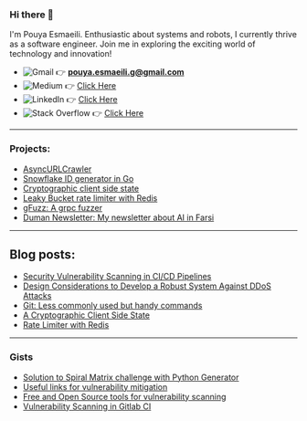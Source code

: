 ### Hi there 👋

I'm Pouya Esmaeili. Enthusiastic about systems and robots, I currently thrive as a software engineer. Join me in exploring the exciting world of technology and innovation!

 - ![Gmail](https://img.shields.io/badge/Gmail-D14836?style=for-the-badge&logo=gmail&logoColor=white) 👉 **pouya.esmaeili.g@gmail.com**
 - ![Medium](https://img.shields.io/badge/Medium-12100E?style=for-the-badge&logo=medium&logoColor=white) 👉 [Click Here](https://medium.com/@pouya.esmaeili.g)
 - ![LinkedIn](https://img.shields.io/badge/linkedin-%230077B5.svg?style=for-the-badge&logo=linkedin&logoColor=white) 👉 [Click Here](https://www.linkedin.com/in/pouya-esmaeili-9124b839/)
- ![Stack Overflow](https://img.shields.io/badge/-Stackoverflow-FE7A16?style=for-the-badge&logo=stack-overflow&logoColor=white) 👉 [Click Here](https://stackoverflow.com/users/13118327/pouya-esmaeili?tab=profile)

---

### Projects: 
- [AsyncURLCrawler](https://github.com/PouyaEsmaeili/AsyncURLCrawler)
- [Snowflake ID generator in Go](https://github.com/PouyaEsmaeili/SnowflakeID)
- [Cryptographic client side state](https://github.com/PouyaEsmaeili/CryptographicClientSideUserState)
- [Leaky Bucket rate limiter with Redis](https://github.com/PouyaEsmaeili/RateLimiter)
- [gFuzz: A grpc fuzzer](https://github.com/PouyaEsmaeili/gFuzz)
- [Duman Newsletter: My newsletter about AI in Farsi](https://duman.pouyae.ir/)

---

## Blog posts:
- [Security Vulnerability Scanning in CI/CD Pipelines](https://medium.com/@pouya.esmaeili.g/security-vulnerability-scanning-in-ci-cd-pipelines-75e566caee95)
- [Design Considerations to Develop a Robust System Against DDoS Attacks](https://medium.com/@pouya.esmaeili.g/design-considerations-to-develop-a-robust-system-against-ddos-attacks-b62bf75a796f?source=friends_link&sk=7554fe1487c0288f8f7a5638874a96ef)
- [Git: Less commonly used but handy commands](https://medium.com/@pouya.esmaeili.g/git-less-commonly-used-but-handy-commands-d189e0619f47?source=friends_link&sk=797a152a02f805c830f20eaf64a41e8f)
- [A Cryptographic Client Side State](https://medium.com/@pouya.esmaeili.g/a-cryptographic-client-side-user-state-dd6085100c73?source=friends_link&sk=eeec49909cfd51c8062262358b7a923d)
- [Rate Limiter with Redis](https://medium.com/@pouya.esmaeili.g/rate-limiter-with-redis-ac6913932bf5?source=friends_link&sk=bb59d7a999b6ae21e1d84fa22dc85a93)

---

### Gists
- [Solution to Spiral Matrix challenge with Python Generator](https://gist.github.com/PouyaEsmaeili/3a37ba0a3ba663e4b7bed067013e2cac)
- [Useful links for vulnerability mitigation](https://gist.github.com/PouyaEsmaeili/01c3950623545f00646c2bb3d341979a)
- [Free and Open Source tools for vulnerability scanning](https://gist.github.com/PouyaEsmaeili/7c857ed1db8e4b0fc0ece1907d5c24a6)
- [Vulnerability Scanning in Gitlab CI](https://gist.github.com/PouyaEsmaeili/9eb24e0ce9588f4738b11c55b8b15138)
